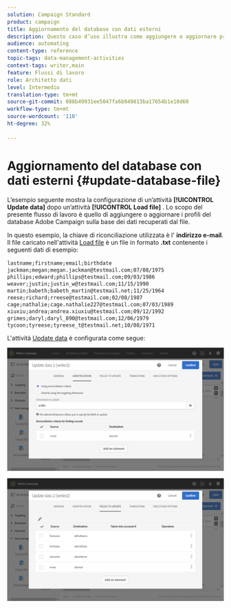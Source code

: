 ```yaml
---
solution: Campaign Standard
product: campaign
title: Aggiornamento del database con dati esterni
description: Questo caso d’uso illustra come aggiungere o aggiornare profili al database Adobe Campaign con i dati recuperati dal file.
audience: automating
content-type: reference
topic-tags: data-management-activities
context-tags: writer,main
feature: Flussi di lavoro
role: Architetto dati
level: Intermedio
translation-type: tm+mt
source-git-commit: 088b49931ee5047fa6b949813ba17654b1e10d60
workflow-type: tm+mt
source-wordcount: '110'
ht-degree: 32%

---
```



# Aggiornamento del database con dati esterni {#update-database-file}

L’esempio seguente mostra la configurazione di un’attività **[!UICONTROL Update data]** dopo un’attività **[!UICONTROL Load file]** . Lo scopo del presente flusso di lavoro è quello di aggiungere o aggiornare i profili del database Adobe Campaign sulla base dei dati recuperati dal file.

In questo esempio, la chiave di riconciliazione utilizzata è l&#39; **indirizzo e-mail**. Il file caricato nell&#39;attività [Load file](../../automating/using/load-file.md) è un file in formato **.txt** contenente i seguenti dati di esempio:

```
lastname;firstname;email;birthdate
jackman;megan;megan.jackman@testmail.com;07/08/1975
phillips;edward;phillips@testmail.com;09/03/1986
weaver;justin;justin_w@testmail.com;11/15/1990
martin;babeth;babeth_martin@testmail.net;11/25/1964
reese;richard;rreese@testmail.com;02/08/1987
cage;nathalie;cage.nathalie227@testmail.com;07/03/1989
xiuxiu;andrea;andrea.xiuxiu@testmail.com;09/12/1992
grimes;daryl;daryl_890@testmail.com;12/06/1979
tycoon;tyreese;tyreese_t@testmail.net;10/08/1971
```

L&#39;attività [Update data](../../automating/using/update-data.md) è configurata come segue:

![](assets/deduplication_example2_writer1.png)

![](assets/deduplication_example2_writer2.png)
